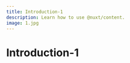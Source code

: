 ```yaml
---
title: Introduction-1
description: Learn how to use @nuxt/content.
image: 1.jpg
---
```


# Introduction-1

<article-image name="1.jpg" alt="サンプル画像"></article-image>
